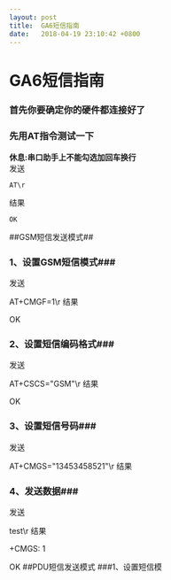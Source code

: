 ```yaml
---
layout: post
title:  GA6短信指南
date:   2018-04-19 23:10:42 +0800
---
```

# GA6短信指南
### 首先你要确定你的硬件都连接好了
### 先用AT指令测试一下
**休息:串口助手上不能勾选加回车换行**  
发送  

	AT\r
结果  

	OK  
##GSM短信发送模式##

### 1、设置GSM短信模式###
发送  

  AT+CMGF=1\r
结果  

  OK
### 2、设置短信编码格式###
发送  
  
  AT+CSCS="GSM"\r
结果  

  OK
### 3、设置短信号码###
发送  

  AT+CMGS="13453458521"\r
结果  

  >
### 4、发送数据###
发送  

  test\r
结果  

  +CMGS: 1
  
  OK
##PDU短信发送模式
###1、设置短信模
